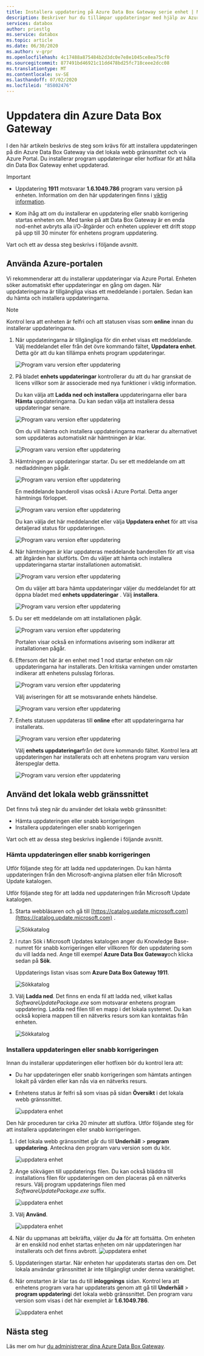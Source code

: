 ```yaml
---
title: Installera uppdatering på Azure Data Box Gateway serie enhet | Microsoft Docs
description: Beskriver hur du tillämpar uppdateringar med hjälp av Azure Portal och lokalt webb gränssnitt för Azure Data Box Gateway serie enhet
services: databox
author: priestlg
ms.service: databox
ms.topic: article
ms.date: 06/30/2020
ms.author: v-grpr
ms.openlocfilehash: 4c17488a875484b2d3dc0e7e8e1045ce8ea75cf0
ms.sourcegitcommit: 877491bd46921c11dd478bd25fc718ceee2dcc08
ms.translationtype: MT
ms.contentlocale: sv-SE
ms.lasthandoff: 07/02/2020
ms.locfileid: "85802476"
---
```

# <a name="update-your-azure-data-box-gateway"></a>Uppdatera din Azure Data Box Gateway

I den här artikeln beskrivs de steg som krävs för att installera uppdateringen på din Azure Data Box Gateway via det lokala webb gränssnittet och via Azure Portal. Du installerar program uppdateringar eller hotfixar för att hålla din Data Box Gateway enhet uppdaterad.

> [!IMPORTANT]
>
> - Uppdatering **1911** motsvarar **1.6.1049.786** program varu version på enheten. Information om den här uppdateringen finns i [viktig information](data-box-gateway-1911-release-notes.md).
>
> - Kom ihåg att om du installerar en uppdatering eller snabb korrigering startas enheten om. Med tanke på att Data Box Gateway är en enda nod-enhet avbryts alla i/O-åtgärder och enheten upplever ett drift stopp på upp till 30 minuter för enhetens program uppdatering.

Vart och ett av dessa steg beskrivs i följande avsnitt.

## <a name="use-the-azure-portal"></a>Använda Azure-portalen

Vi rekommenderar att du installerar uppdateringar via Azure Portal. Enheten söker automatiskt efter uppdateringar en gång om dagen. När uppdateringarna är tillgängliga visas ett meddelande i portalen. Sedan kan du hämta och installera uppdateringarna.

> [!NOTE]
> Kontrol lera att enheten är felfri och att statusen visas som **online** innan du installerar uppdateringarna.

1. När uppdateringarna är tillgängliga för din enhet visas ett meddelande. Välj meddelandet eller från det övre kommando fältet, **Uppdatera enhet**. Detta gör att du kan tillämpa enhets program uppdateringar.

    ![Program varu version efter uppdatering](./media/data-box-gateway-apply-updates/portal-apply-update-01a.png)

2. På bladet **enhets uppdateringar** kontrollerar du att du har granskat de licens villkor som är associerade med nya funktioner i viktig information.

    Du kan välja att **Ladda ned och installera** uppdateringarna eller bara **Hämta** uppdateringarna. Du kan sedan välja att installera dessa uppdateringar senare.

    ![Program varu version efter uppdatering](./media/data-box-gateway-apply-updates/portal-apply-update-02.png)

    Om du vill hämta och installera uppdateringarna markerar du alternativet som uppdateras automatiskt när hämtningen är klar.

    ![Program varu version efter uppdatering](./media/data-box-gateway-apply-updates/portal-apply-update-03.png)

3. Hämtningen av uppdateringar startar. Du ser ett meddelande om att nedladdningen pågår.

    ![Program varu version efter uppdatering](./media/data-box-gateway-apply-updates/portal-apply-update-05.png)

    En meddelande banderoll visas också i Azure Portal. Detta anger hämtnings förloppet.

    ![Program varu version efter uppdatering](./media/data-box-gateway-apply-updates/portal-apply-update-08a.png)

    Du kan välja det här meddelandet eller välja **Uppdatera enhet** för att visa detaljerad status för uppdateringen.

    ![Program varu version efter uppdatering](./media/data-box-gateway-apply-updates/portal-apply-update-09.png)

4. När hämtningen är klar uppdateras meddelande banderollen för att visa att åtgärden har slutförts. Om du väljer att hämta och installera uppdateringarna startar installationen automatiskt.

    ![Program varu version efter uppdatering](./media/data-box-gateway-apply-updates/portal-apply-update-10a.png)

    Om du väljer att bara hämta uppdateringar väljer du meddelandet för att öppna bladet med **enhets uppdateringar** . Välj **installera**.
  
    ![Program varu version efter uppdatering](./media/data-box-gateway-apply-updates/portal-apply-update-11a.png)

5. Du ser ett meddelande om att installationen pågår.

    ![Program varu version efter uppdatering](./media/data-box-gateway-apply-updates/portal-apply-update-12a.png)

    Portalen visar också en informations avisering som indikerar att installationen pågår. <!-- The device goes offline and is in maintenance mode.-->

    <!-- ![Software version after update](./media/data-box-gateway-apply-updates/update-13.png)-->

6. Eftersom det här är en enhet med 1 nod startar enheten om när uppdateringarna har installerats. Den kritiska varningen under omstarten indikerar att enhetens pulsslag förloras.

    ![Program varu version efter uppdatering](./media/data-box-gateway-apply-updates/portal-apply-update-19a.png)

    Välj aviseringen för att se motsvarande enhets händelse.

    ![Program varu version efter uppdatering](./media/data-box-gateway-apply-updates/portal-apply-update-20a.png)

7. Enhets statusen uppdateras till **online** efter att uppdateringarna har installerats.

    ![Program varu version efter uppdatering](./media/data-box-gateway-apply-updates/portal-apply-update-23a.png)

    Välj **enhets uppdateringar**från det övre kommando fältet. Kontrol lera att uppdateringen har installerats och att enhetens program varu version återspeglar detta.

    ![Program varu version efter uppdatering](./media/data-box-gateway-apply-updates/portal-apply-update-24.png)

## <a name="use-the-local-web-ui"></a>Använd det lokala webb gränssnittet

Det finns två steg när du använder det lokala webb gränssnittet:

- Hämta uppdateringen eller snabb korrigeringen
- Installera uppdateringen eller snabb korrigeringen

Vart och ett av dessa steg beskrivs ingående i följande avsnitt.

### <a name="download-the-update-or-the-hotfix"></a>Hämta uppdateringen eller snabb korrigeringen

Utför följande steg för att ladda ned uppdateringen. Du kan hämta uppdateringen från den Microsoft-angivna platsen eller från Microsoft Update katalogen.

Utför följande steg för att ladda ned uppdateringen från Microsoft Update katalogen.

1. Starta webbläsaren och gå till [https://catalog.update.microsoft.com](https://catalog.update.microsoft.com) .

   ![Sökkatalog](./media/data-box-gateway-apply-updates/download-update-1.png)

2. I rutan Sök i Microsoft Updates katalogen anger du Knowledge Base-numret för snabb korrigeringen eller villkoren för den uppdatering som du vill ladda ned. Ange till exempel **Azure Data Box Gateway**och klicka sedan på **Sök**.

   Uppdaterings listan visas som **Azure Data Box Gateway 1911**.

   ![Sökkatalog](./media/data-box-gateway-apply-updates/download-update-2.png)

3. Välj **Ladda ned**. Det finns en enda fil att ladda ned, vilket kallas *SoftwareUpdatePackage.exe* som motsvarar enhetens program uppdatering. Ladda ned filen till en mapp i det lokala systemet. Du kan också kopiera mappen till en nätverks resurs som kan kontaktas från enheten.

   ![Sökkatalog](./media/data-box-gateway-apply-updates/download-update-3.png)

### <a name="install-the-update-or-the-hotfix"></a>Installera uppdateringen eller snabb korrigeringen

Innan du installerar uppdateringen eller hotfixen bör du kontrol lera att:

- Du har uppdateringen eller snabb korrigeringen som hämtats antingen lokalt på värden eller kan nås via en nätverks resurs.
- Enhetens status är felfri så som visas på sidan **Översikt** i det lokala webb gränssnittet.

   ![uppdatera enhet](./media/data-box-gateway-apply-updates/local-ui-update-1.png)

Den här proceduren tar cirka 20 minuter att slutföra. Utför följande steg för att installera uppdateringen eller snabb korrigeringen.

1. I det lokala webb gränssnittet går du till **Underhåll**  >  **program uppdatering**. Anteckna den program varu version som du kör.

   ![uppdatera enhet](./media/data-box-gateway-apply-updates/local-ui-update-2.png)

2. Ange sökvägen till uppdaterings filen. Du kan också bläddra till installations filen för uppdateringen om den placeras på en nätverks resurs. Välj program uppdaterings filen med *SoftwareUpdatePackage.exe* suffix.

   ![uppdatera enhet](./media/data-box-gateway-apply-updates/local-ui-update-3.png)

3. Välj **Använd**.

   ![uppdatera enhet](./media/data-box-gateway-apply-updates/local-ui-update-4.png)

4. När du uppmanas att bekräfta, väljer du **Ja** för att fortsätta. Om enheten är en enskild nod enhet startas enheten om när uppdateringen har installerats och det finns avbrott.
   ![uppdatera enhet](./media/data-box-gateway-apply-updates/local-ui-update-5.png)

5. Uppdateringen startar. När enheten har uppdaterats startas den om. Det lokala användar gränssnittet är inte tillgängligt under denna varaktighet.

6. När omstarten är klar tas du till **inloggnings** sidan. Kontrol lera att enhetens program vara har uppdaterats genom att gå till **Underhåll**  >  **program uppdatering**i det lokala webb gränssnittet. Den program varu version som visas i det här exemplet är **1.6.1049.786**.

   ![uppdatera enhet](./media/data-box-gateway-apply-updates/local-ui-update-6.png)

## <a name="next-steps"></a>Nästa steg

Läs mer om hur [du administrerar dina Azure Data Box Gateway](data-box-gateway-manage-users.md).
